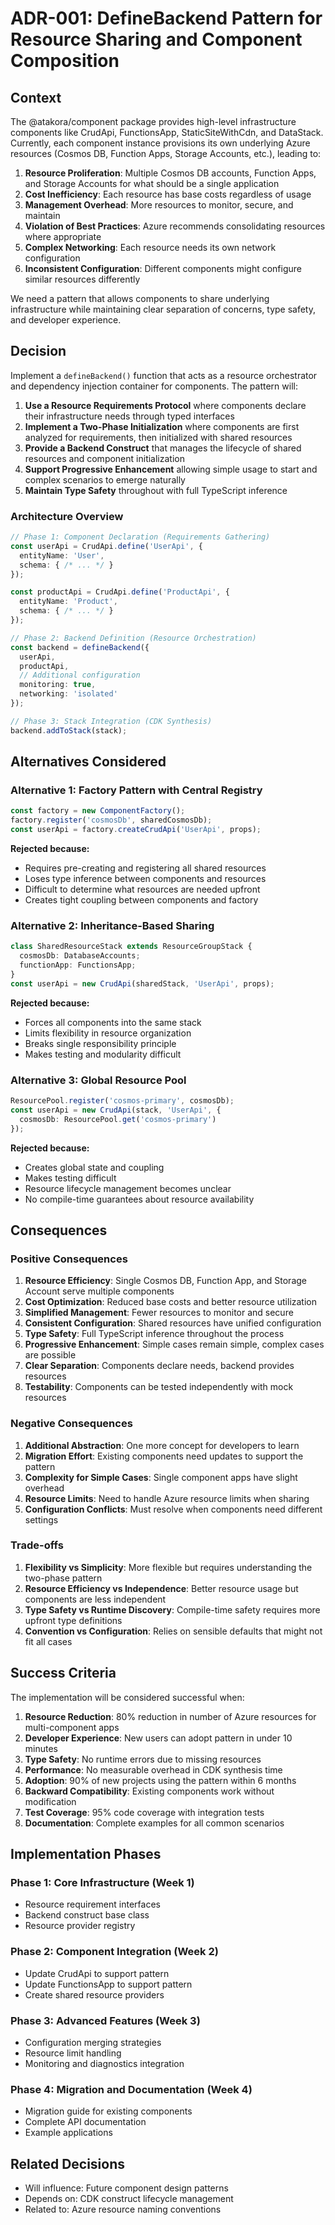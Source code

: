 # ADR-001: DefineBackend Pattern for Resource Sharing and Component Composition

## Context

The @atakora/component package provides high-level infrastructure components like CrudApi, FunctionsApp, StaticSiteWithCdn, and DataStack. Currently, each component instance provisions its own underlying Azure resources (Cosmos DB, Function Apps, Storage Accounts, etc.), leading to:

1. **Resource Proliferation**: Multiple Cosmos DB accounts, Function Apps, and Storage Accounts for what should be a single application
2. **Cost Inefficiency**: Each resource has base costs regardless of usage
3. **Management Overhead**: More resources to monitor, secure, and maintain
4. **Violation of Best Practices**: Azure recommends consolidating resources where appropriate
5. **Complex Networking**: Each resource needs its own network configuration
6. **Inconsistent Configuration**: Different components might configure similar resources differently

We need a pattern that allows components to share underlying infrastructure while maintaining clear separation of concerns, type safety, and developer experience.

## Decision

Implement a `defineBackend()` function that acts as a resource orchestrator and dependency injection container for components. The pattern will:

1. **Use a Resource Requirements Protocol** where components declare their infrastructure needs through typed interfaces
2. **Implement a Two-Phase Initialization** where components are first analyzed for requirements, then initialized with shared resources
3. **Provide a Backend Construct** that manages the lifecycle of shared resources and component initialization
4. **Support Progressive Enhancement** allowing simple usage to start and complex scenarios to emerge naturally
5. **Maintain Type Safety** throughout with full TypeScript inference

### Architecture Overview

```typescript
// Phase 1: Component Declaration (Requirements Gathering)
const userApi = CrudApi.define('UserApi', {
  entityName: 'User',
  schema: { /* ... */ }
});

const productApi = CrudApi.define('ProductApi', {
  entityName: 'Product',
  schema: { /* ... */ }
});

// Phase 2: Backend Definition (Resource Orchestration)
const backend = defineBackend({
  userApi,
  productApi,
  // Additional configuration
  monitoring: true,
  networking: 'isolated'
});

// Phase 3: Stack Integration (CDK Synthesis)
backend.addToStack(stack);
```

## Alternatives Considered

### Alternative 1: Factory Pattern with Central Registry
```typescript
const factory = new ComponentFactory();
factory.register('cosmosDb', sharedCosmosDb);
const userApi = factory.createCrudApi('UserApi', props);
```

**Rejected because:**
- Requires pre-creating and registering all shared resources
- Loses type inference between components and resources
- Difficult to determine what resources are needed upfront
- Creates tight coupling between components and factory

### Alternative 2: Inheritance-Based Sharing
```typescript
class SharedResourceStack extends ResourceGroupStack {
  cosmosDb: DatabaseAccounts;
  functionApp: FunctionsApp;
}
const userApi = new CrudApi(sharedStack, 'UserApi', props);
```

**Rejected because:**
- Forces all components into the same stack
- Limits flexibility in resource organization
- Breaks single responsibility principle
- Makes testing and modularity difficult

### Alternative 3: Global Resource Pool
```typescript
ResourcePool.register('cosmos-primary', cosmosDb);
const userApi = new CrudApi(stack, 'UserApi', {
  cosmosDb: ResourcePool.get('cosmos-primary')
});
```

**Rejected because:**
- Creates global state and coupling
- Makes testing difficult
- Resource lifecycle management becomes unclear
- No compile-time guarantees about resource availability

## Consequences

### Positive Consequences

1. **Resource Efficiency**: Single Cosmos DB, Function App, and Storage Account serve multiple components
2. **Cost Optimization**: Reduced base costs and better resource utilization
3. **Simplified Management**: Fewer resources to monitor and secure
4. **Consistent Configuration**: Shared resources have unified configuration
5. **Type Safety**: Full TypeScript inference throughout the process
6. **Progressive Enhancement**: Simple cases remain simple, complex cases are possible
7. **Clear Separation**: Components declare needs, backend provides resources
8. **Testability**: Components can be tested independently with mock resources

### Negative Consequences

1. **Additional Abstraction**: One more concept for developers to learn
2. **Migration Effort**: Existing components need updates to support the pattern
3. **Complexity for Simple Cases**: Single component apps have slight overhead
4. **Resource Limits**: Need to handle Azure resource limits when sharing
5. **Configuration Conflicts**: Must resolve when components need different settings

### Trade-offs

1. **Flexibility vs Simplicity**: More flexible but requires understanding the two-phase pattern
2. **Resource Efficiency vs Independence**: Better resource usage but components are less independent
3. **Type Safety vs Runtime Discovery**: Compile-time safety requires more upfront type definitions
4. **Convention vs Configuration**: Relies on sensible defaults that might not fit all cases

## Success Criteria

The implementation will be considered successful when:

1. **Resource Reduction**: 80% reduction in number of Azure resources for multi-component apps
2. **Developer Experience**: New users can adopt pattern in under 10 minutes
3. **Type Safety**: No runtime errors due to missing resources
4. **Performance**: No measurable overhead in CDK synthesis time
5. **Adoption**: 90% of new projects using the pattern within 6 months
6. **Backward Compatibility**: Existing components work without modification
7. **Test Coverage**: 95% code coverage with integration tests
8. **Documentation**: Complete examples for all common scenarios

## Implementation Phases

### Phase 1: Core Infrastructure (Week 1)
- Resource requirement interfaces
- Backend construct base class
- Resource provider registry

### Phase 2: Component Integration (Week 2)
- Update CrudApi to support pattern
- Update FunctionsApp to support pattern
- Create shared resource providers

### Phase 3: Advanced Features (Week 3)
- Configuration merging strategies
- Resource limit handling
- Monitoring and diagnostics integration

### Phase 4: Migration and Documentation (Week 4)
- Migration guide for existing components
- Complete API documentation
- Example applications

## Related Decisions

- Will influence: Future component design patterns
- Depends on: CDK construct lifecycle management
- Related to: Azure resource naming conventions